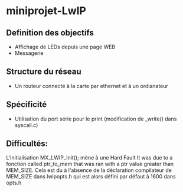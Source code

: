 # miniprojet-LwIP
## Definition des objectifs
- Affichage de LEDs depuis une page WEB
- Messagerie
## Structure du réseau
- Un routeur connecté à la carte par ethernet et à un ordianateur
## Spécificité
- Utilisation du port série pour le print (modification de _write() dans syscall.c)


## Difficultés:
L'initialisation MX_LWIP_Init(); mène à une Hard Fault
It was due to a fonction called ptr_to_mem that was ran with a ptr value greater than MEM_SIZE. Cela est du à l'absence de la déclaration compilateur de MEM_SIZE dans lwipopts.h qui est alors défini par défaut à 1600 dans opts.h
